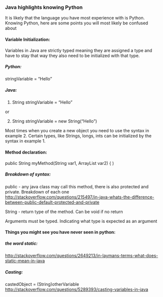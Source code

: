 ### Java highlights knowing Python

It is likely that the language you have most experience with is Python. Knowing Python, here are some points you will most likely be confused about


#### Variable Initialization:

Variables in Java are strictly typed meaning they are assigned a type and have to stay that way they also need to be initialized with that type.

##### Python:

stringVariable = “Hello”

##### Java:

1. String stringVariable = “Hello”

or

2. String stringVariable = new String(“Hello”)

Most times when you create a new object you need to use the syntax in example 2. Certain types, like Strings, longs, ints can be initialized by the syntax in  example 1.

#### Method declaration:

public String myMethod(String var1, ArrayList var2) {
)

##### Breakdown of syntax:

public - any java class may call this method, there is also protected and private. Breakdown of each one
http://stackoverflow.com/questions/215497/in-java-whats-the-difference-between-public-default-protected-and-private

String - return type of the method. Can be void if no return

Arguments must be typed. Indicating what type is expected as an argument

#### Things you might see you have never seen in python:

##### the word static:

http://stackoverflow.com/questions/2649213/in-laymans-terms-what-does-static-mean-in-java

##### Casting:

castedObject = (String)otherVariable
http://stackoverflow.com/questions/5289393/casting-variables-in-java



